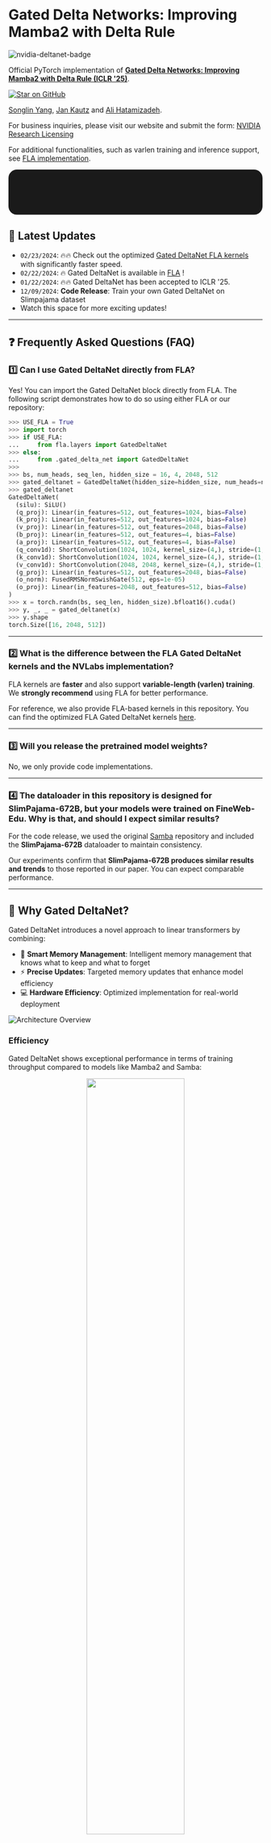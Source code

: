 # Gated Delta Networks: Improving Mamba2 with Delta Rule

![nvidia-deltanet-badge](https://github.com/user-attachments/assets/35b89293-29e9-4560-864d-45f702a5ddf7)

Official PyTorch implementation of [**Gated Delta Networks: Improving Mamba2 with Delta Rule (ICLR '25)**](https://arxiv.org/abs/2412.06464v1). 

[![Star on GitHub](https://img.shields.io/github/stars/NVlabs/GatedDeltaNet.svg?style=social)](https://github.com/NVlabs/GatedDeltaNet/stargazers)

[Songlin Yang](https://sustcsonglin.github.io/),
[Jan Kautz](https://jankautz.com/) and
[Ali Hatamizadeh](https://research.nvidia.com/person/ali-hatamizadeh). 

For business inquiries, please visit our website and submit the form: [NVIDIA Research Licensing](https://www.nvidia.com/en-us/research/inquiries/)

For additional functionalities, such as varlen training and inference support, see [FLA implementation](https://github.com/fla-org/flash-linear-attention/tree/main/fla/models/gated_deltanet).

<svg xmlns="http://www.w3.org/2000/svg" viewBox="0 0 180 32">
  <!-- Background rectangle -->
  <rect width="180" height="32" rx="6" fill="#1a1a1a"/>
  
  <!-- NVIDIA logo style -->
  <text x="10" y="21" font-family="Arial, sans-serif" font-weight="bold" font-size="14" fill="#76B900"></text>
  
  <!-- Divider -->
  <line x1="70" y1="8" x2="70" y2="24" stroke="#333" stroke-width="1"/>
  
</svg>

## 📢 Latest Updates
- `02/23/2024`: 🔥🔥 Check out the optimized [Gated DeltaNet FLA kernels](https://github.com/NVlabs/GatedDeltaNet/blob/main/lit_gpt/gated_delta_rule_ops/fla_version/) with significantly faster speed.
- `02/22/2024`: 🔥 Gated DeltaNet is available in [FLA](https://github.com/fla-org/flash-linear-attention/tree/main/fla/ops/gated_delta_rule) !
- `01/22/2024`: 🔥🔥 Gated DeltaNet has been accepted to ICLR '25.
- `12/09/2024`: **Code Release**: Train your own Gated DeltaNet on Slimpajama dataset
- Watch this space for more exciting updates!

---

## ❓ Frequently Asked Questions (FAQ)

### 1️⃣ Can I use Gated DeltaNet directly from FLA?

Yes! You can import the Gated DeltaNet block directly from FLA. The following script demonstrates how to do so using either FLA or our repository:

```py
>>> USE_FLA = True
>>> import torch
>>> if USE_FLA:
...     from fla.layers import GatedDeltaNet
>>> else:
...     from .gated_delta_net import GatedDeltaNet
>>> 
>>> bs, num_heads, seq_len, hidden_size = 16, 4, 2048, 512
>>> gated_deltanet = GatedDeltaNet(hidden_size=hidden_size, num_heads=num_heads, mode='chunk').bfloat16().cuda()
>>> gated_deltanet
GatedDeltaNet(
  (silu): SiLU()
  (q_proj): Linear(in_features=512, out_features=1024, bias=False)
  (k_proj): Linear(in_features=512, out_features=1024, bias=False)
  (v_proj): Linear(in_features=512, out_features=2048, bias=False)
  (b_proj): Linear(in_features=512, out_features=4, bias=False)
  (a_proj): Linear(in_features=512, out_features=4, bias=False)
  (q_conv1d): ShortConvolution(1024, 1024, kernel_size=(4,), stride=(1,), padding=(3,), groups=1024, bias=False, activation=silu)
  (k_conv1d): ShortConvolution(1024, 1024, kernel_size=(4,), stride=(1,), padding=(3,), groups=1024, bias=False, activation=silu)
  (v_conv1d): ShortConvolution(2048, 2048, kernel_size=(4,), stride=(1,), padding=(3,), groups=2048, bias=False, activation=silu)
  (g_proj): Linear(in_features=512, out_features=2048, bias=False)
  (o_norm): FusedRMSNormSwishGate(512, eps=1e-05)
  (o_proj): Linear(in_features=2048, out_features=512, bias=False)
)
>>> x = torch.randn(bs, seq_len, hidden_size).bfloat16().cuda()
>>> y, _, _ = gated_deltanet(x)
>>> y.shape
torch.Size([16, 2048, 512])
```

---

### 2️⃣ What is the difference between the FLA Gated DeltaNet kernels and the NVLabs implementation?

FLA kernels are **faster** and also support **variable-length (varlen) training**. We **strongly recommend** using FLA for better performance.

For reference, we also provide FLA-based kernels in this repository. You can find the optimized FLA Gated DeltaNet kernels [here](https://github.com/NVlabs/GatedDeltaNet/blob/main/lit_gpt/gated_delta_rule_ops/fla_version/).

---

### 3️⃣ Will you release the pretrained model weights?

No, we only provide code implementations. 

---

### 4️⃣ The dataloader in this repository is designed for SlimPajama-672B, but your models were trained on FineWeb-Edu. Why is that, and should I expect similar results?

For the code release, we used the original [Samba](https://github.com/microsoft/Samba) repository and included the **SlimPajama-672B** dataloader to maintain consistency.

Our experiments confirm that **SlimPajama-672B produces similar results and trends** to those reported in our paper. You can expect comparable performance.

---



## 🌟 Why Gated DeltaNet?

Gated DeltaNet introduces a novel approach to linear transformers by combining:
- 🧠 **Smart Memory Management**: Intelligent memory management that knows what to keep and what to forget
- ⚡ **Precise Updates**: Targeted memory updates that enhance model efficiency
- 💻 **Hardware Efficiency**: Optimized implementation for real-world deployment
  
![Architecture Overview](https://github.com/user-attachments/assets/70f96a7e-e51d-4514-a429-2ae30c52afbb)


### Efficiency
Gated DeltaNet shows exceptional performance in terms of training throughput compared to models like Mamba2 and Samba:

<p align="center">
<img src="https://github.com/user-attachments/assets/b5c96369-a998-442b-ad7c-2f9fb6979b44" width=62% height=62% 
class="center">
</p>


### Language Modeling and Reasoning

Our model outperforms competitors of various types(e.g. Transformer, RNN, hybrid) in terms of perplexity and zero-shot accuracy on reasoning benchmarks:  

<p align="center">
<img src="https://github.com/user-attachments/assets/afaa4527-e974-4367-a784-6e19c21c8bc0" width=82% height=82% 
class="center">
</p>


### Long-context

Gated DeltaNet also achieves favorable perplexity scores on long-context benchmarks:

<p align="center">
<img src="https://github.com/user-attachments/assets/64c307f4-3b30-4899-ab17-6507e6506c51" width=72% height=72% 
class="center">
</p>


## 🚀 Getting Started

### Training Your Model

Launch your training with our streamlined command:

```bash
python ../pretrain.py \
--train_data_dir ${TRAIN_DATA} \
--val_data_dir ${VALIDATION_DATA} \
--output_root ${SAVE_DIR} \
--exp_name ${NAME} \
--model_name ${MODEL} \
--train_config ${CONFIG} \
--eval_iters ${EVAL_ITERS} \
--learning_rate ${LR} \
--micro_batch_size ${MICRO_BATCH_SIZE}
```
💡 **Pro Tip**: Add `--interactive_job --debug` for interactive debugging sessions!

Please see this slurm [script](https://github.com/NVlabs/GatedDeltaNet/blob/main/scripts/tsz512x4k_15B_gated_deltanet_h1_0.4B.sh) for training the GatedDeltaNet_H1 model with 0.4B parameters on 15B tokens. The training requires 4 nodes and can be finished in approximately 4 hours. For this run, the validation loss and perplexitty curves (1x & 2x for lengh extrapolation) are expected as follows:

![curves](https://github.com/user-attachments/assets/bd8afd42-6f20-4103-8b31-48516871b681)


## 📜 License

Copyright © 2025, NVIDIA Corporation. All rights reserved.

Licensed under the NVIDIA Source Code License-NC. See [LICENSE](LICENSE) for details.

## 🙏 Acknowledgements

Built on the shoulders of giants:
- [Samba](https://github.com/microsoft/Samba)
- [LiTGPT](https://github.com/Lightning-AI/litgpt)
- [TinyLLaMa](https://github.com/jzhang38/TinyLlama)
- [Flash Linear Attention](https://github.com/fla-org/flash-linear-attention)

## ⭐ Support Us

If you find this work useful, please consider:
- Starring the repository
- Citing our paper
- Contributing to the codebase

Join us in pushing the boundaries of linear transformers! 🚀

## Citation

If you find Gated DeltaNet to be useful for your work, please consider citing our paper: 

```
@inproceedings{yang2025gated,
title={Gated Delta Networks: Improving Mamba2 with Delta Rule},
author={Songlin Yang and Jan Kautz and Ali Hatamizadeh},
booktitle={The Thirteenth International Conference on Learning Representations},
year={2025},
url={https://openreview.net/forum?id=r8H7xhYPwz}
}
```

## Star History

[![Stargazers repo roster for @NVlabs/GatedDeltaNet](https://bytecrank.com/nastyox/reporoster/php/stargazersSVG.php?user=NVlabs&repo=GatedDeltaNet)](https://github.com/NVlabs/GatedDeltaNet/stargazers)


[![Star History Chart](https://api.star-history.com/svg?repos=NVlabs/GatedDeltaNet&type=Date)](https://star-history.com/#NVlabs/GatedDeltaNet&Date)
